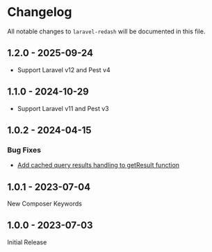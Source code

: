 # Changelog

All notable changes to `laravel-redash` will be documented in this file.

## 1.2.0 - 2025-09-24

- Support Laravel v12 and Pest v4

## 1.1.0 - 2024-10-29

- Support Laravel v11 and Pest v3

## 1.0.2 - 2024-04-15

### Bug Fixes

- [Add cached query results handling to getResult function](https://github.com/igorsgm/laravel-redash/commit/b9905709db59a1e1750db12cfbd2be9c9aca0ec8)

## 1.0.1 - 2023-07-04

New Composer Keywords

## 1.0.0 - 2023-07-03

Initial Release
